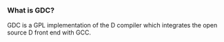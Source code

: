 ### What is GDC?

GDC is a GPL implementation of the D compiler which integrates the open source D front end with GCC.

